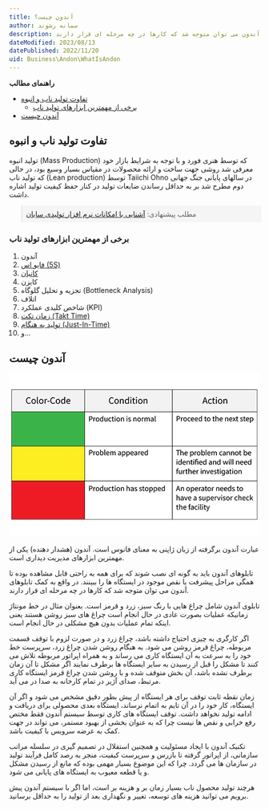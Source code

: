 ```yaml
---
title: آندون چیست؟
author: سمانه رشوند  
description: آندون (هشدار دهنده) یکی از مهمترین ابزارهای مدیریت دیداری است، در واقع به کمک تابلوهای آندون می توان متوجه شد که کارها در چه مرحله ای قرار دارند.
dateModified: 2023/08/13 
datePublished: 2022/11/20
uid: Business\Andon\WhatIsAndon
---
```

**راهنمای مطالب**
- [تفاوت تولید ناب و انبوه](#تفاوت-تولید-ناب-و-انبوه)
    - [برخی از مهمترین ابزارهای تولید ناب](#برخی-از-مهمترین-ابزارهای-تولید-ناب)
- [آندون چیست](#آندون-چیست)

## تفاوت تولید ناب و انبوه

تولید انبوه (Mass Production) که توسط هنری فورد و با توجه به شرایط بازار خود معرفی شد روشی جهت ساخت و ارائه محصولات در مقیاس بسیار وسیع بود، در حالی که تولید ناب (Lean production) توسط Taiichi Ohno در سالهای پایانی جنگ جهانی دوم مطرح شد بر به حداقل رساندن ضایعات تولید در کنار حفظ کیفیت تولید اشاره داشت.

<blockquote style="background-color:#f5f5f5; padding:0.5rem">
مطلب پیشنهادی: <a href="https://www.hooshkar.com/Software/Sayan/Package/Industrial" target="_blank">آشنایی با امکانات نرم افزار تولیدی سایان</a>
</blockquote>

### برخی از مهمترین ابزارهای تولید ناب


1.  آندون
2.	<a href="https://www.hooshkar.com/Wiki/Business/5S" target="_blank">فایو اس (5S)</a>
3.	<a href="https://www.hooshkar.com/Wiki/Business/WhatIsKanban" target="_blank">کانبان</a>
4.	کایزن
5.	تجزیه و تحلیل گلوگاه (Bottleneck Analysis)
6.	اتلاف
7.	شاخص کلیدی عملکرد (KPI)
8.  <a href="https://www.hooshkar.com/Wiki/Business/TaktTime" target="_blank">زمان تکت (Takt Time)</a>
9.	<a href="https://www.hooshkar.com/Wiki/Production/JustInTime" target="_blank">تولید به هنگام (Just-In-Time)</a>
10.	و...

## آندون چیست

![آندون (Andon)](./Images/Andon.webp)

عبارت آندون برگرفته از زبان ژاپنی به معنای فانوس است. آندون (هشدار دهنده) یکی از مهمترین ابزارهای مدیریت دیداری است.

تابلوهای آندون باید به گونه ای نصب شوند که برای همه به راحتی قابل مشاهده بوده تا همگی مراحل پیشرفت یا نقص موجود در ایستگاه ها را ببینند. در واقع به کمک تابلوهای آندون می توان متوجه شد که کارها در چه مرحله ای قرار دارند.

تابلوی آندون شامل چراغ هایی با رنگ سبز، زرد و قرمز است. بعنوان مثال در خط مونتاژ زمانیکه عملیات بصورت عادی در حال انجام است چراغ ‌های سبز روشن هستند یعنی اینکه تمام عملیات بدون هیچ مشکلی در حال انجام است. 

اگر کارگری به چیزی احتیاج داشته باشد، چراغ زرد و در‌ صورت لزوم با توقف قسمت مربوطه، چراغ قرمز روشن می ‌شود. به هنگام روشن شدن چراغ زرد، سرپرست خط خود را به سرعت به آن ایستگاه کاری می‌ رساند و به همراه اپراتور مربوطه تلاش می ‌کنند تا مشکل را قبل از رسیدن به سایر ایستگاه‌ ها برطرف نمایند اگر مشکل تا آن زمان برطرف ‌نشده باشد، آن بخش متوقف ‌شده و با روشن ‌شدن چراغ قرمز ایستگاه کاری مرتبط، صدای آژیر در تمام کارخانه به صدا در ‌می ‌آید.

زمان نقطه ثابت توقف برای هر ایستگاه از پیش بطور دقیق مشخص می شود و اگر آن ایستگاه، کار خود را در آن تایم به اتمام نرساند، ایستگاه بعدی محصولی برای دریافت و ادامه تولید نخواهد داشت. توقف ایستگاه های کاری توسط سیستم آندون فقط مختص رفع خرابی و نقص ها نیست چرا که به عنوان بخشی از بهبود مستمر، می ‌تواند در جهت کمک به عرضه سرویس با کیفیت باشد.

تکنیک آندون با ایجاد مسئولیت و همچنین استقلال در تصمیم ‌گیری در سلسله مراتب سازمانی، از اپراتور گرفته تا بازرس و سرپرست ‌کیفیت، منجر به رصد ‌کامل فرآیند تولید در ‌سازمان ها می‌ گردد. چرا که این موضوع بسیار مهمی بوده که مانع از رسیدن مشکل و یا قطعه معیوب به ایستگاه‌ های پایانی می ‌شود.

هرچند تولید محصول ناب بسیار زمان بر و هزینه بر است، اما اگر با سیستم آندون پیش برویم می توانید هزینه های توسعه، تغییر و نگهداری بعد از تولید را به حداقل برسانید. 


[تفاوت تولید ناب و انبوه]: #تفاوت-تولید-ناب-و-انبوه
[برخی از مهمترین ابزارهای تولید ناب]: #برخی-از-مهمترین-ابزارهای-تولید-ناب
[آندون (Andon) چیست؟]: #آندون-andon-چیست؟